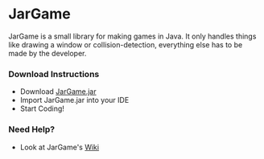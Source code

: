 # JarGame
JarGame is a small library for making games in Java. 
It only handles things like drawing a window or collision-detection, 
everything else has to be made by the developer.

### Download Instructions
* Download [JarGame.jar](https://github.com/Joshyx/JarGame/blob/main/downloads/jargame.jar)
* Import JarGame.jar into your IDE
* Start Coding!


### Need Help?

* Look at JarGame's [Wiki](https://github.com/Joshyx/JarGame/wiki)
